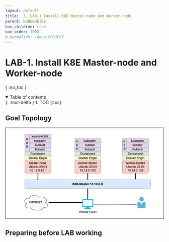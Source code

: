 ```yaml
---
layout: default
title:  3. LAB-1 Install K8E Master-node and Worker-node
parent: KUBERNETES
has_children: true
nav_order: 1002
# permalink: /docs/PROJECT
---
```


# LAB-1. Install K8E Master-node and Worker-node

{ :no_toc }

<details open markdown="block">  
  <summary>
    Table of contents
  </summary>
  {: .text-delta }
1. TOC  
{:toc}
</details>

## Goal Topology  

![1](/docs/KUBERNETES/2.LAB1-Install-K8E-Master-Worker/1.png)  

## Preparing before LAB working  

## 